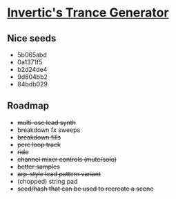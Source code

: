 # [Invertic's Trance Generator](http://aapee.kapsi.fi/trance-generator)

## Nice seeds

- 5b065abd
- 0a1371f5
- b2d24de4
- 9d804bb2
- 84bdb029

## Roadmap
* ~~multi-osc lead synth~~
* breakdown fx sweeps
* ~~breakdown fills~~
* ~~perc loop track~~
* ~~ride~~
* ~~channel mixer controls (mute/solo)~~
* ~~better samples~~
* ~~arp-style lead pattern variant~~
* (chopped) string pad
* ~~seed/hash that can be used to recreate a scene~~
